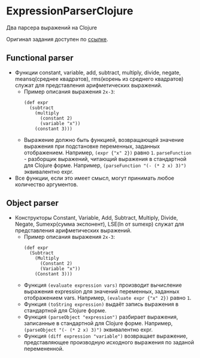 # ExpressionParserClojure

Два парсера выражений на Clojure

Оригинал задания доступен по [ссылке](https://www.kgeorgiy.info/courses/paradigms/homeworks.html#clojure-functional-expressions).

## Functional parser

- Функции constant, variable, add, subtract, multiply, divide, negate, meansq(среднее квадратов), rms(корень из среднего квадратов) служат для представления арифметических выражений.
  - Пример описания выражения ```2x-3```:
    ```
    (def expr
      (subtract
        (multiply
          (constant 2)
          (variable "x"))
        (constant 3)))
    ```
  - Выражение должно быть функцией, возвращающей значение выражения при подстановке переменных, заданных отображением. Например, ```(expr {"x" 2})``` равно ```1```.
```parseFunction``` - разборщик выражений, читающий выражения в стандартной для Clojure форме. Например, ```(parseFunction "(- (* 2 x) 3)")``` эквивалентно expr.
- Все функции, если это имеет смысл, могут принимать любое количество аргументов.

## Object parser
- Конструкторы Constant, Variable, Add, Subtract, Multiply, Divide, Negate, Sumexp(сумма экспонент), LSE(ln от sumexp) служат для представления арифметических выражений.
  - Пример описания выражения ```2x-3```:
    ```
    (def expr
      (Subtract
        (Multiply
          (Constant 2)
          (Variable "x"))
        (Constant 3)))
    ```
  - Функция ```(evaluate expression vars)``` производит вычисление выражения expression для значений переменных, заданных отображением vars. Например, ```(evaluate expr {"x" 2})``` равно ```1```.
  - Функция ```(toString expression)``` выдаёт запись выражения в стандартной для Clojure форме.
  - Функция ```(parseObject "expression")``` разбирает выражения, записанные в стандартной для Clojure форме. Например, ```(parseObject "(- (* 2 x) 3)")``` эквивалентно expr.
  - Функция ```(diff expression "variable")``` возвращает выражение, представляющее производную исходного выражения по заданой перемененной.
